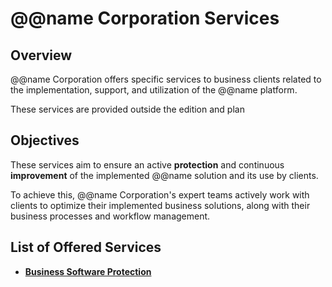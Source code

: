 # @@name Corporation Services

## Overview

@@name Corporation offers specific services to business clients related to the implementation, support, and utilization of the @@name platform.  

These services are provided outside the edition and plan 

## Objectives

These services aim to ensure an active **protection** and continuous **improvement** of the implemented @@name solution and its use by clients.  

To achieve this, @@name Corporation's expert teams actively work with clients to optimize their implemented business solutions, along with their business processes and workflow management.  

## List of Offered Services

* **[Business Software Protection](business-software-protection.md)**  

